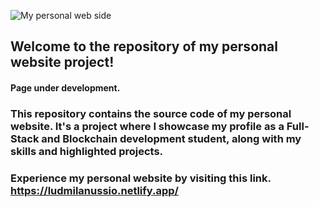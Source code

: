 ![My personal web side](https://github.com/Ludmila-nus/Personal-Website/assets/123734518/a73e1596-fb02-4963-8de1-872bb286e072)


## Welcome to the repository of my personal website project!
####  Page under development.

### This repository contains the source code of my personal website. It's a project where I showcase my profile as a Full-Stack and Blockchain development student, along with my skills and highlighted projects.

### Experience my personal website by visiting this link. https://ludmilanussio.netlify.app/
